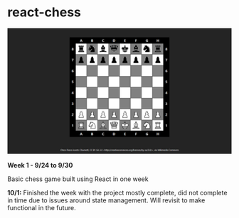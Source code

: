# react-chess

![thumbnail](/thumbnail.jpg)

**Week 1 - 9/24 to 9/30**

Basic chess game built using React in one week

**10/1:** Finished the week with the project mostly complete, did not complete in time due to issues around state management. Will revisit to make functional in the future.
